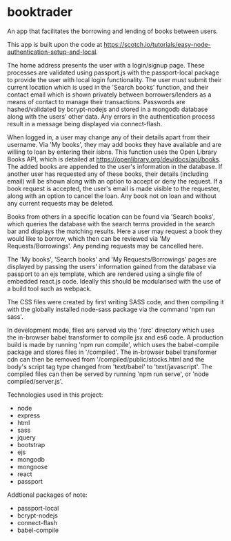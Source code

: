 # booktrader
An app that facilitates the borrowing and lending of books between users.

This app is built upon the code at https://scotch.io/tutorials/easy-node-authentication-setup-and-local.

The home address presents the user with a login/signup page. These processes are validated using passport.js with the 
passport-local package to provide the user with local login functionality. The user must submit their current location 
which is used in the 'Search books' function, and their contact email which is shown privately between borrowers/lenders 
as a means of contact to manage their transactions. Passwords are hashed/validated by bcrypt-nodejs and stored in a 
mongodb database along with the users' other data. Any errors in the authentication process result in a message being 
displayed via connect-flash.

When logged in, a user may change any of their details apart from their username. Via 'My books', they may add books 
they have available and are willing to loan by entering their isbns. This function uses the Open Library Books API, which 
is detailed at https://openlibrary.org/dev/docs/api/books. The added books are appended to the user's information in the 
database. If another user has requested any of these books, their details (including email) will be shown along with an 
option to accept or deny the request. If a book request is accepted, the user's email is made visible to the requester, 
along with an option to cancel the loan. Any book not on loan and without any current requests may be deleted.

Books from others in a specific location can be found via 'Search books', which queries the database with the search 
terms provided in the search bar and displays the matching results. Here a user may request a book they would like to 
borrow, which then can be reviewed via 'My Requests/Borrowings'. Any pending requests may be cancelled here.

The 'My books', 'Search books' and 'My Requests/Borrowings' pages are displayed by passing the users' information gained 
from the database via passport to an ejs template, which are rendered using a single file of embedded react.js code. 
Ideally this should be modularised with the use of a build tool such as webpack.

The CSS files were created by first writing SASS code, and then compiling it with the globally installed node-sass 
package via the command 'npm run sass'.

In development mode, files are served via the '/src' directory which uses the in-browser babel transformer to compile 
jsx and es6 code. A production build is made by running 'npm run compile', which uses the babel-compile package and 
stores files in '/compiled'. The in-browser babel transformer cdn can then be removed from '/compiled/public/stocks.html 
and the body's script tag type changed from 'text/babel' to 'text/javascript'. The compiled files can then be served by 
running 'npm run serve', or 'node compiled/server.js'.

Technologies used in this project:
* node
* express
* html
* sass
* jquery
* bootstrap
* ejs
* mongodb
* mongoose
* react
* passport

Addtional packages of note:
* passport-local
* bcrypt-nodejs
* connect-flash
* babel-compile

